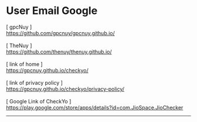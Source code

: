 # User Email Google
[ gpcNuy ]
<br>https://github.com/gpcnuy/gpcnuy.github.io/
<br>
<br>[ TheNuy ]
<br>https://github.com/thenuy/thenuy.github.io/
<br>
<br>[ link of home ]
<br>https://gpcnuy.github.io/checkyo/
<br>
<br>[ link of privacy policy ]
<br>https://gpcnuy.github.io/checkyo/privacy-policy/
<br>
<br>[ Google Link of CheckYo ]
<br>https://play.google.com/store/apps/details?id=com.JioSpace.JioChecker
<br><hr>

